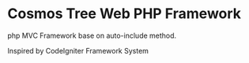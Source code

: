 # Cosmos Tree Web PHP Framework
php MVC Framework base on auto-include method. 

Inspired by CodeIgniter Framework System
